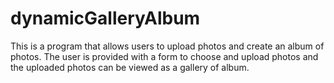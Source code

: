 # dynamicGalleryAlbum
This is a program that allows users to upload photos and create an album of photos. The user is provided with a form to choose and upload photos and the uploaded photos can be viewed as a gallery of album.
